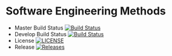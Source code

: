 # Software Engineering Methods

- Master Build Status [![Build Status](https://travis-ci.org/kevin-chalmers/sem.svg?branch=master)](https://travis-ci.org/ThomasM199/sem)
- Develop Build Status [![Build Status](https://travis-ci.org/kevin-chalmers/sem.svg?branch=develop)](https://travis-ci.org/ThomasM199/sem)
- License [![LICENSE](https://img.shields.io/github/license/kevin-chalmers/sem.svg?style=flat-square)](https://github.com/ThomasM199/sem/blob/master/LICENSE)
- Release [![Releases](https://img.shields.io/github/release/kevin-chalmers/sem/all.svg?style=flat-square)](https://github.com/ThomasM199/sem/releases)